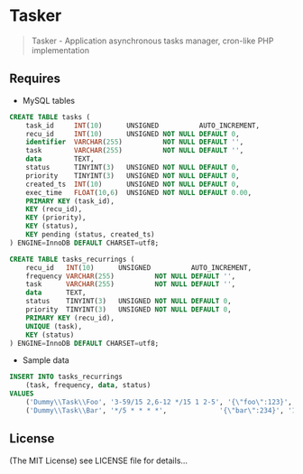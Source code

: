 Tasker
==========

> Tasker - Application asynchronous tasks manager, cron-like PHP implementation

Requires
--------

* MySQL tables

```sql
CREATE TABLE tasks (
    task_id     INT(10)      UNSIGNED          AUTO_INCREMENT,
    recu_id     INT(10)      UNSIGNED NOT NULL DEFAULT 0,
    identifier  VARCHAR(255)          NOT NULL DEFAULT '',
    task        VARCHAR(255)          NOT NULL DEFAULT '',
    data        TEXT,
    status      TINYINT(3)   UNSIGNED NOT NULL DEFAULT 0,
    priority    TINYINT(3)   UNSIGNED NOT NULL DEFAULT 0,
    created_ts  INT(10)      UNSIGNED NOT NULL DEFAULT 0,
    exec_time   FLOAT(10,6)  UNSIGNED NOT NULL DEFAULT 0.00,
    PRIMARY KEY (task_id),
    KEY (recu_id),
    KEY (priority),
    KEY (status),
    KEY pending (status, created_ts)
) ENGINE=InnoDB DEFAULT CHARSET=utf8;
```

```sql
CREATE TABLE tasks_recurrings (
    recu_id   INT(10)      UNSIGNED          AUTO_INCREMENT,
    frequency VARCHAR(255)          NOT NULL DEFAULT '',
    task      VARCHAR(255)          NOT NULL DEFAULT '',
    data      TEXT,
    status    TINYINT(3)   UNSIGNED NOT NULL DEFAULT 0,
    priority  TINYINT(3)   UNSIGNED NOT NULL DEFAULT 0,
    PRIMARY KEY (recu_id),
    UNIQUE (task),
    KEY (status)
) ENGINE=InnoDB DEFAULT CHARSET=utf8;
```

* Sample data

```sql
INSERT INTO tasks_recurrings
    (task, frequency, data, status)
VALUES
    ('Dummy\\Task\\Foo', '3-59/15 2,6-12 */15 1 2-5', '{\"foo\":123}', '1'),
    ('Dummy\\Task\\Bar', '*/5 * * * *',             '{\"bar\":234}', '1');
```


## License

(The MIT License)
see LICENSE file for details...